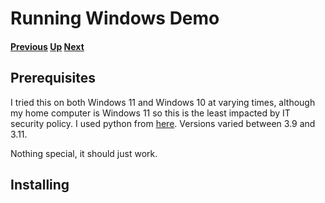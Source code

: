 # Running Windows Demo
#### [Previous](./README.md) [Up](./README.md) [Next](./debian_demo.md)
## Prerequisites
I tried this on both Windows 11 and Windows 10 at varying times, although my home computer is Windows
11 so this is the least impacted by IT security policy. I used python from
[here](https://www.python.org/downloads/). Versions varied between 3.9 and 3.11.

Nothing special, it should just work.

## Installing



